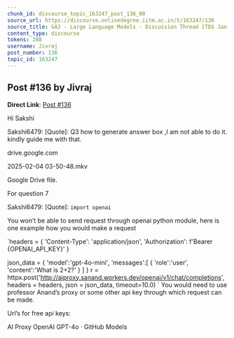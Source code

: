 ```yaml
---
chunk_id: discourse_topic_163247_post_136_00
source_url: https://discourse.onlinedegree.iitm.ac.in/t/163247/136
source_title: GA3 - Large Language Models - Discussion Thread [TDS Jan 2025]
content_type: discourse
tokens: 288
username: Jivraj
post_number: 136
topic_id: 163247
---
```


## Post #136 by Jivraj

**Direct Link**: [Post #136](https://discourse.onlinedegree.iitm.ac.in/t/163247/136)

Hi Sakshi

Sakshi6479:
[Quote]: 
Q3 how to generate answer box ,I am not able to do it. kindly guide me with that.

drive.google.com

2025-02-04 03-50-48.mkv

Google Drive file.

For question 7

Sakshi6479:
[Quote]: 
`import openai
`

You won’t be able to send request through openai python module, here is one example how you would make a request

`headers = {
 'Content-Type': 'application/json',
 'Authorization': f'Bearer {OPENAI_API_KEY}'
}

json_data = {
 'model':'gpt-4o-mini',
 'messages':[
 {
 'role':'user',
 'content':'What is 2+2?'
 }
 ]
}
r = httpx.post('http://aiproxy.sanand.workers.dev/openai/v1/chat/completions', headers = headers, json = json_data, timeout=10.0)
`
You would need to use professor Anand’s proxy or some other api key through which request can be made.

Url’s for free api keys:

AI Proxy
OpenAI GPT-4o · GitHub Models
